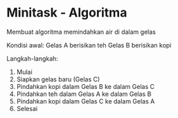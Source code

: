 # Minitask - Algoritma

Membuat algoritma memindahkan air di dalam gelas

Kondisi awal:
Gelas A berisikan teh
Gelas B berisikan kopi

Langkah-langkah:
1. Mulai
2. Siapkan gelas baru (Gelas C)
3. Pindahkan kopi dalam Gelas B ke dalam Gelas C
4. Pindahkan teh dalam Gelas A ke dalam Gelas B
5. Pindahkan kopi dalam Gelas C ke dalam Gelas A
6. Selesai